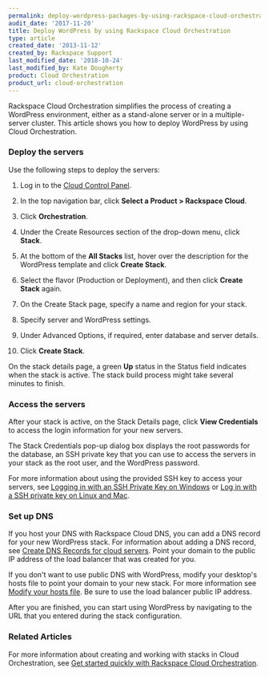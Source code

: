 ```yaml
---
permalink: deploy-wordpress-packages-by-using-rackspace-cloud-orchestration
audit_date: '2017-11-20'
title: Deploy WordPress by using Rackspace Cloud Orchestration
type: article
created_date: '2013-11-12'
created_by: Rackspace Support
last_modified_date: '2018-10-24'
last_modified_by: Kate Dougherty
product: Cloud Orchestration
product_url: cloud-orchestration
---
```


Rackspace Cloud Orchestration simplifies the process of creating a
WordPress environment, either as a stand-alone server or
in a multiple-server cluster. This article shows you how to deploy WordPress
by using Cloud Orchestration.

### Deploy the servers

Use the following steps to deploy the servers:

1. Log in to the [Cloud Control Panel](https://login.rackspace.com).

2. In the top navigation bar, click **Select a Product > Rackspace Cloud**.

3. Click **Orchestration**.

4. Under the Create Resources section of the drop-down menu, click **Stack**.

5. At the bottom of the **All Stacks** list, hover over the description for the WordPress template and click **Create Stack**.

6. Select the flavor (Production or Deployment), and then click **Create Stack** again.

7. On the Create Stack page, specify a name and region for your stack.

8. Specify server and WordPress settings.

9. Under Advanced Options, if required, enter database and server details.

10. Click **Create Stack**.

On the stack details page, a green **Up** status in the Status field indicates when the stack is active. The stack build process might take several minutes to finish.

### Access the servers

After your stack is active, on the Stack Details page, click **View Credentials** to access the login information for your new servers.

The Stack Credentials pop-up dialog box displays the root passwords for the database, an SSH private key that you can use to access the servers in your stack as the root user, and the WordPress password.

For more information about using the provided SSH key to access your servers, see [Logging in with an SSH Private Key on Windows](https://docs-ospc.rackspace.com/support/how-to/cloud-servers/logging-in-with-an-ssh-private-key-on-windows) or [Log in with a SSH private key on Linux and Mac](https://docs-ospc.rackspace.com/support/how-to/cloud-orchestration/logging-in-with-an-ssh-private-key-on-linuxmac).

###  Set up DNS

If you host your DNS with Rackspace Cloud DNS, you can add a DNS record for your new WordPress stack. For information about adding a DNS record, see [Create DNS Records for cloud servers](https://docs-ospc.rackspace.com/support/how-to/cloud-dns/create-dns-records-for-cloud-servers-with-the-control-panel). Point your domain to the public IP address of the load balancer that was created for you.

If you don't want to use public DNS with WordPress, modify your desktop's hosts file to point your domain to your new stack. For more information see [Modify your hosts file](https://docs-ospc.rackspace.com/support/how-to/cloud-dns/modify-your-hosts-file). Be sure to use the load balancer public IP address.

After you are finished, you can start using WordPress by navigating to the URL that you entered during the stack configuration.

### Related Articles

For more information about creating and working with stacks in Cloud Orchestration, see [Get started quickly with Rackspace Cloud Orchestration](https://docs-ospc.rackspace.com/support/how-to/cloud-orchestration/quick-set-up-with-rackspace-cloud-orchestration).
